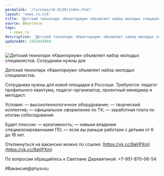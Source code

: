 ```yaml
---
permalink: '/ru/news/vk-6139/index.html'
layout: 'news.ru.njk'
title: 'Детский технопарк «Кванториум» объявляет набор молодых специалистов.'
source: ВКонтакте
tags:
  - news_ru
description: 'Детский технопарк «Кванториум» объявляет набор молодых специалистов.'
updatedAt: 1552843860
---
```

![Детский технопарк «Кванториум» объявляет набор молодых специалистов. Сотрудники нужны для](https://sun9-59.userapi.com/impf/c848616/v848616143/159e07/nPG4sPY-dEo.jpg?size=1036x583&quality=96&proxy=1&sign=dee7de122a07c6de01bd01df5e1f0463&c_uniq_tag=CHSA0jlwXP0TVmjjsiJJ6WE7AmHJoSFdoSvDmVmbwZQ&type=album)

Детский технопарк «Кванториум» объявляет набор молодых специалистов.

Сотрудники нужны для новой площадки в Россоши. Требуются: педагог профильного квантума, педагог-организатор, проектный менеджер и методист.

Условия:
— высокотехнологичное оборудование;
— творческий коллектив;
— официальное оформление по ТК;
— заработная плата по итогам собеседования.

Будет плюсом:
— креативность;
— навыки владения специализированными ПО;
— если вы раньше работали с детьми от 6 до 18 лет.

Откликнуться на вакансию можно по ссылке: [https://vk.cc/9aVPXm](https://vk.cc/9aVPXm)

По вопросам обращайтесь к Светлане Деревягиной: +7-951-870-06-54

#Вакансия@physvsu

